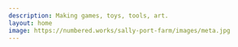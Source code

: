 ```yaml
---
description: Making games, toys, tools, art.
layout: home
image: https://numbered.works/sally-port-farm/images/meta.jpg
---
```

